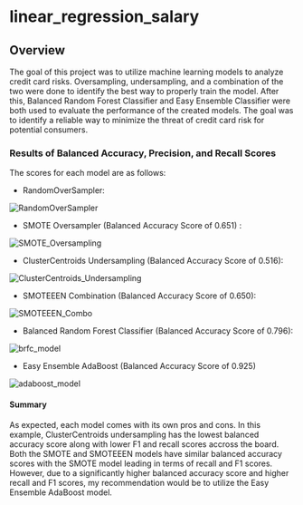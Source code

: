 # linear_regression_salary
## Overview
The goal of this project was to utilize machine learning models to analyze credit card risks. Oversampling, undersampling, and a combination of the two were done to identify the best way to properly train the model. After this, Balanced Random Forest Classifier and Easy Ensemble Classifier were both used to evaluate the performance of the created models. The goal was to identify a reliable way to minimize the threat of credit card risk for potential consumers. 

### Results of Balanced Accuracy, Precision, and Recall Scores
The scores for each model are as follows:
* RandomOverSampler:

 ![RandomOverSampler](https://user-images.githubusercontent.com/111502918/213198421-e7cae699-3128-462f-96a5-96e57a15ad7d.PNG)

* SMOTE Oversampler (Balanced Accuracy Score of 0.651) :

![SMOTE_Oversampling](https://user-images.githubusercontent.com/111502918/213198508-60a68c3b-cea3-40e9-8be5-5fca4267b154.PNG)

* ClusterCentroids Undersampling (Balanced Accuracy Score of 0.516):

![ClusterCentroids_Undersampling](https://user-images.githubusercontent.com/111502918/213198585-bb12a619-7171-4f59-be62-0c5339b5fcc4.PNG)

* SMOTEEEN Combination (Balanced Accuracy Score of 0.650): 

![SMOTEEEN_Combo](https://user-images.githubusercontent.com/111502918/213198649-01b8251d-1691-41fe-ac23-12eb6c470bb7.PNG)

* Balanced Random Forest Classifier (Balanced Accuracy Score of 0.796):

![brfc_model](https://user-images.githubusercontent.com/111502918/213200678-2680dd5a-0937-4559-92ff-e3b97d07e664.PNG)

* Easy Ensemble AdaBoost (Balanced Accuracy Score of 0.925)

![adaboost_model](https://user-images.githubusercontent.com/111502918/213200820-1a632d6f-c3d4-4414-8698-342206e56219.PNG)




#### Summary
As expected, each model comes with its own pros and cons. In this example, ClusterCentroids undersampling has the lowest balanced accuracy score along with lower F1 and recall scores accross the board. Both the SMOTE and SMOTEEEN models have similar balanced accuracy scores with the SMOTE model leading in terms of recall and F1 scores. However, due to a significantly higher balanced accuracy score and higher recall and F1 scores, my recommendation would be to utilize the Easy Ensemble AdaBoost model.
